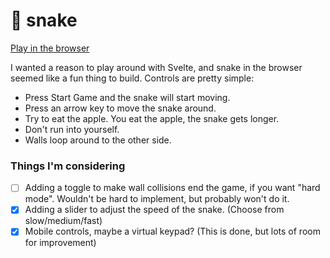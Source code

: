 # 🐍 snake

[Play in the browser](https://snake.mcbrid.es)

I wanted a reason to play around with Svelte, and snake in the browser seemed like a fun thing to build. Controls are pretty simple:

- Press Start Game and the snake will start moving.
- Press an arrow key to move the snake around.
- Try to eat the apple. You eat the apple, the snake gets longer.
- Don't run into yourself.
- Walls loop around to the other side.

### Things I'm considering

- [ ] Adding a toggle to make wall collisions end the game, if you want "hard mode". Wouldn't be hard to implement, but probably won't do it.
- [X] Adding a slider to adjust the speed of the snake. (Choose from slow/medium/fast)
- [X] Mobile controls, maybe a virtual keypad? (This is done, but lots of room for improvement)
